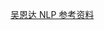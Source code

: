 [吴恩达 NLP 参考资料](https://www.bilibili.com/video/BV1Co4y1279R?from=search&seid=16382590190499906428&spm_id_from=333.337.0.0)
